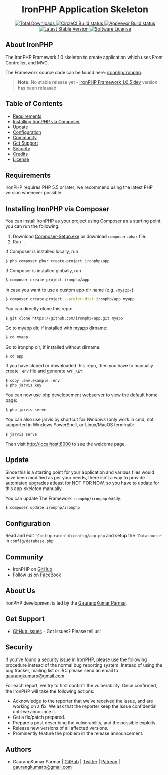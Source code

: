 <h1 align="center">IronPHP Application Skeleton</h1>
<p align="center">
    <a href="https://packagist.org/packages/ironphp/app" target="_blank">
        <img alt="Total Downloads" src="https://poser.pugx.org/ironphp/app/d/total.svg">
    </a>
    <a href="https://circleci.com/gh/ironphp/app" target="_blank">
        <img alt="CircleCI Build status" src="https://circleci.com/gh/ironphp/app.svg?style=svg">
    </a>
    <a href="https://ci.appveyor.com/project/gaurangkumar/app" target="_blank">
        <img alt="AppVeyor Build status" src="https://ci.appveyor.com/api/projects/status/2dg847baixltt4p4?svg=true">
    </a>
    <a href="https://packagist.org/packages/ironphp/app" target="_blank">
        <img alt="Latest Stable Version" src="https://poser.pugx.org/ironphp/app/v/stable.svg">
    </a>
    <a href="https://opensource.org/licenses/MIT" target="_blank">
        <img alt="Software License" src="https://poser.pugx.org/ironphp/app/license.svg">
    </a>
</p>

## About IronPHP

The IronPHP Framework 1.0 skeleton to create application which
uses Front Controller, and MVC.

The Framework source code can be found here: [ironphp/ironphp](https://github.com/ironphp/ironphp).

> **Note:** No stable release yet - [IronPHP Framework 1.0.5 dev](https://github.com/ironphp/ironphp/releases/tag/1.0.5-dev) version has been released. 

## Table of Contents

- [Requirements](#requirements)
- [Installing IronPHP via Composer](#installing-ironphp-via-composer)
- [Update](#update)
- [Configuration](#configuration)
- [Community](#community)
- [Get Support](#get-support)
- [Security](#security)
- [Credits](#credits)
- [License](#license)

## Requirements

IronPHP requires PHP 5.5 or later; we recommend using the latest PHP version whenever possible.

## Installing IronPHP via Composer

You can install IronPHP as your project using
[Composer](https://getcomposer.org)  as
a starting point. you can run the following:

1. Download [Composer-Setup.exe](https://getcomposer.org/Composer-Setup.exe) or download `composer.phar` file.
2. Run `.


If Composer is installed locally, run

``` bash
$ php composer.phar create-project ironphp/app
```

If Composer is installed globally, run

``` bash
$ composer create-project ironphp/app
```

In case you want to use a custom app dir name (e.g. `/myapp/`):

```bash
$ composer create-project --prefer-dist ironphp/app myapp
```

You can directly clone this repo:

```bash
$ git clone https://github.com/ironphp/app.git myapp
```

Go to myapp dir, if installed with myapp dirname:

```bash
$ cd myapp
```

Go to ironphp dir, if installed without dirname:

```bash
$ cd app
```

If you have cloned or downloaded this repo, then you have to manually create `.env` file and generate `APP_KEY`:

```bash
$ copy .env.example .env
$ php jarvis key
```

You can now use php developement webserver to view the default home page:

```bash
$ php jarvis serve
```

You can also use jarvis by shortcut for *Windows* (only work in cmd, not supported in Windows PowerShell, or Linux/MacOS terminal):

```bash
$ jarvis serve
```

Then visit [http://localhost:8000](http://localhost:8000) to see the welcome page.

## Update

Since this is a starting point for your application and various files
would have been modified as per your needs, there isn't a way to provide
automated upgrades atleast for NOT FOR NOW, so you have to update for this app-skeleton manually.

You can update The Framework `ironphp/ironphp` easily:

``` bash
$ composer update ironphp/ironphp
```

## Configuration

Read and edit `'Configuraton'` in `config/app.php` and setup the `'Datasource'` in `config/database.php`.

## Community

* IronPHP on [GitHub][1]
* Follow us on [FaceBook][2]

## About Us

IronPHP development is led by the [GaurangKumar Parmar](https://twitter.com/gaurangkumarp).

## Get Support

* [GitHub Issues](https://github.com/ironphp/app/issues) - Got issues? Please tell us!

## Security

If you’ve found a security issue in IronPHP, please use the following procedure instead of the normal bug reporting system. Instead of using the bug tracker, mailing list or IRC please send an email to gaurangkumarp@gmail.com.

For each report, we try to first confirm the vulnerability. Once confirmed, the IronPHP will take the following actions:

- Acknowledge to the reporter that we’ve received the issue, and are working on a fix. We ask that the reporter keep the issue confidential until we announce it.
- Get a fix/patch prepared.
- Prepare a post describing the vulnerability, and the possible exploits.
- Release new versions of all affected versions.
- Prominently feature the problem in the release announcement.

## Authors

- GaurangKumar Parmar  | [GitHub](https://github.com/gaurangkumar)  | [Twitter](https://twitter.com/gaurangkumarp) | [Patreon](https://www.patreon.com/gaurangkumar) | <gaurangkumarp@gmail.com>

[1]: https://github.com/ironphp
[2]: https://www.facebook.com/IronPHP-Framwork-325690624644002
